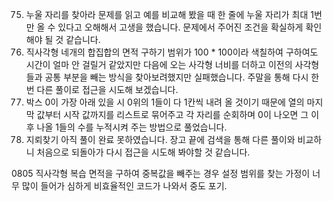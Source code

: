 75. 누울 자리를 찾아라
문제를 읽고 예를 비교해 봤을 때 한 줄에 누울 자리가 최대 1번만 올 수 있다고 오해해서 고생을 했습니다. 문제에서 주어진 조건을 확실하게 확인해야 될 것 같습니다.
76. 직사각형 네개의 합집합의 면적 구하기 
범위가 100 * 100이라 색칠하여 구하여도 시간이 얼마 안 걸릴거 같았지만 다음에 오는 사각형 너비를 더하고 이전의 사각형들과 공통 부분을 빼는 방식을 찾아보려했지만 실패했습니다. 주말을 통해 다시 한 번 다른 풀이로 접근을 시도해 보겠습니다.
77. 박스
0이 가장 아래 있을 시 0위의 1들이 다 1칸씩 내려 올 것이기 때문에 열의 마지막 값부터 시작 값까지를 리스트로 묶어주고 각 자리를 순회하며 0이 나오면 그 이후 나올 1들의 수를 누적시켜 주는 방법으로 풀었습니다.
78. 지뢰찾기
아직 풀이 완료 못하였습니다.
장고 끝에 검색을 통해 다른 풀이와 비교하니 처음으로 되돌아가 다시 접근을 시도해 봐야할 것 같습니다.

0805
직사각형 복습 
면적을 구하여 중복값을 빼주는 경우 설정 범위를 찾는 가정이 너무 많이 들어가 심하게 비효율적인 코드가 나와서 중도 포기.